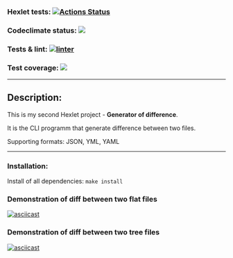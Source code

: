 ### Hexlet tests: [![Actions Status](https://github.com/Vox1oot/frontend-project-lvl2/workflows/hexlet-check/badge.svg)](https://github.com/Vox1oot/frontend-project-lvl2/actions)
### Codeclimate status: <a href="https://codeclimate.com/github/Vox1oot/frontend-project-lvl2/maintainability"><img src="https://api.codeclimate.com/v1/badges/3a387f55022b74a6e397/maintainability" /></a>
### Tests & lint: [![linter](https://github.com/Vox1oot/frontend-project-lvl2/actions/workflows/tests.yml/badge.svg)](https://github.com/Vox1oot/frontend-project-lvl2/actions/workflows/tests.yml)
### Test coverage: <a href="https://codeclimate.com/github/Vox1oot/frontend-project-lvl2/test_coverage"><img src="https://api.codeclimate.com/v1/badges/3a387f55022b74a6e397/test_coverage" /></a>
___
## Description:
This is my second Hexlet project - **Generator of difference**.

It is the CLI programm that generate difference between two files.

Supporting formats: JSON, YML, YAML
___
### Installation:
Install of all dependencies: ```make install```

### Demonstration of diff between two flat files
[![asciicast](https://asciinema.org/a/q3fDreQl4sNBcjJTUYBejxDkY.svg)](https://asciinema.org/a/q3fDreQl4sNBcjJTUYBejxDkY)

### Demonstration of diff between two tree files
[![asciicast](https://asciinema.org/a/KUUpfQgUQFBI4vkR3y34gxy4t.svg)](https://asciinema.org/a/KUUpfQgUQFBI4vkR3y34gxy4t)
